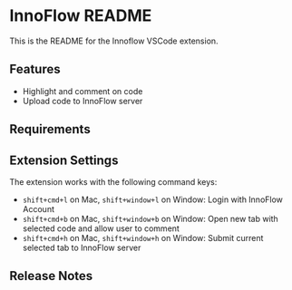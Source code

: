 # InnoFlow README

This is the README for the Innoflow VSCode extension.

## Features

- Highlight and comment on code
- Upload code to InnoFlow server

## Requirements

## Extension Settings

The extension works with the following command keys:

* `shift+cmd+l` on Mac, `shift+window+l` on Window: Login with InnoFlow Account
* `shift+cmd+b` on Mac, `shift+window+b` on Window: Open new tab with selected code and allow user to comment
* `shift+cmd+h` on Mac, `shift+window+h` on Window: Submit current selected tab to InnoFlow server

## Release Notes
